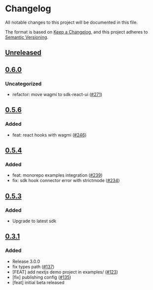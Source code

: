 # Changelog
All notable changes to this project will be documented in this file.

The format is based on [Keep a Changelog](https://keepachangelog.com/en/1.0.0/),
and this project adheres to [Semantic Versioning](https://semver.org/spec/v2.0.0.html).

## [Unreleased]

## [0.6.0]
### Uncategorized
- refactor: move wagmi to sdk-react-ui ([#271](https://github.com/MetaMask/metamask-sdk/pull/271))

## [0.5.6]
### Added
- feat: react hooks with wagmi ([#246](https://github.com/MetaMask/metamask-sdk/pull/246))

## [0.5.4]
### Added
- feat: monorepo examples integration ([#239](https://github.com/MetaMask/metamask-sdk/pull/239))
- fix: sdk hook connector error with strictmode ([#234](https://github.com/MetaMask/metamask-sdk/pull/234))

## [0.5.3]
### Added
- Upgrade to latest sdk

## [0.3.1]
### Added
- Release 3.0.0
- fix types path ([#137](https://github.com/MetaMask/metamask-sdk/pull/137))
- [FEAT] add nextjs demo project in examples/ ([#123](https://github.com/MetaMask/metamask-sdk/pull/123))
- [fix] publishing config ([#135](https://github.com/MetaMask/metamask-sdk/pull/135))
- [feat] initial beta released

[Unreleased]: https://github.com/MetaMask/metamask-sdk/compare/@metamask/sdk-react-ui@0.6.0...HEAD
[0.6.0]: https://github.com/MetaMask/metamask-sdk/compare/@metamask/sdk-react-ui@0.5.6...@metamask/sdk-react-ui@0.6.0
[0.5.6]: https://github.com/MetaMask/metamask-sdk/compare/@metamask/sdk-react-ui@0.5.4...@metamask/sdk-react-ui@0.5.6
[0.5.4]: https://github.com/MetaMask/metamask-sdk/compare/@metamask/sdk-react-ui@0.5.3...@metamask/sdk-react-ui@0.5.4
[0.5.3]: https://github.com/MetaMask/metamask-sdk/compare/@metamask/sdk-react-ui@0.3.1...@metamask/sdk-react-ui@0.5.3
[0.3.1]: https://github.com/MetaMask/metamask-sdk/releases/tag/@metamask/sdk-react-ui@0.3.1
